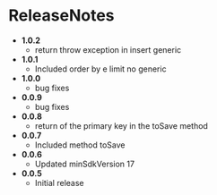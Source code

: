  # ReleaseNotes
  * **1.0.2**
    * return throw exception in insert generic
 * **1.0.1**
    * Included order by e limit no generic
* **1.0.0**
    * bug fixes
* **0.0.9**
    * bug fixes
* **0.0.8**
    * return of the primary key in the toSave method
* **0.0.7**
    * Included method toSave
* **0.0.6**
    * Updated minSdkVersion 17
* **0.0.5**
    * Initial release
